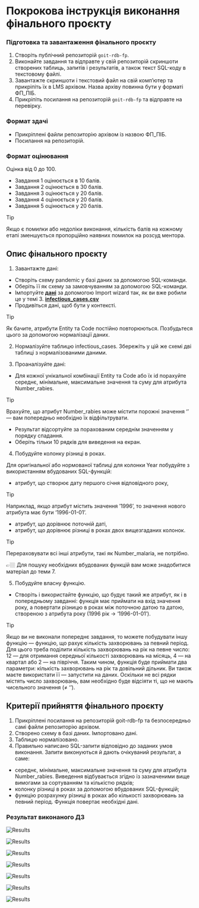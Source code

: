 # Покрокова інструкція виконання фінального проєкту

### Підготовка та завантаження фінального проєкту

1. Створіть публічний репозиторій `goit-rdb-fp`.
2. Виконайте завдання та відправте у свій репозиторій скриншоти створених таблиць, запитів і результатів, а також текст SQL-коду в текстовому файлі.
3. Завантажте скриншоти і текстовий файл на свій комп’ютер та прикріпіть їх в LMS архівом. Назва архіву повинна бути у форматі ФП_ПІБ.
4. Прикріпіть посилання на репозиторій `goit-rdb-fp` та відправте на перевірку.

### Формат здачі

- Прикріплені файли репозиторію архівом із назвою ФП_ПІБ.
- Посилання на репозиторій.

### Формат оцінювання

Оцінка від 0 до 100.

- Завдання 1 оцінюється в 10 балів.
- Завдання 2 оцінюється в 30 балів.
- Завдання 3 оцінюється у 20 балів.
- Завдання 4 оцінюється у 20 балів.
- Завдання 5 оцінюється у 20 балів.

> [!TIP]
> Якщо є помилки або недоліки виконання, кількість балів на кожному етапі зменшується пропорційно наявних помилок на розсуд ментора.

## Опис фінального проєкту

1. Завантажте дані:

- Створіть схему pandemic у базі даних за допомогою SQL-команди.
- Оберіть її як схему за замовчуванням за допомогою SQL-команди.
- Імпортуйте [**дані**](https://drive.google.com/file/d/1lHEXJvu2omYRgvSek6mHq-iQ3RmGAQ7e/view) за допомогою Import wizard так, як ви вже робили це у темі 3.
  [**infectious_cases.csv**](https://prod-files-secure.s3.us-west-2.amazonaws.com/89fec302-e51c-45d8-a968-db8bdab456d2/74d1694c-7c06-403a-b8fa-301608033701/infectious_cases.csv)
- Продивіться дані, щоб бути у контексті.

> [!TIP]
> Як бачите, атрибути Entity та Code постійно повторюються. Позбудьтеся цього за допомогою нормалізації даних.

2. Нормалізуйте таблицю infectious_cases. Збережіть у цій же схемі дві таблиці з нормалізованими даними.

3. Проаналізуйте дані:

- Для кожної унікальної комбінації Entity та Code або їх id порахуйте середнє, мінімальне, максимальне значення та суму для атрибута Number_rabies.

> [!TIP]
> Врахуйте, що атрибут Number_rabies може містити порожні значення ‘’ — вам попередньо необхідно їх відфільтрувати.

- Результат відсортуйте за порахованим середнім значенням у порядку спадання.
- Оберіть тільки 10 рядків для виведення на екран.

4. Побудуйте колонку різниці в роках.

Для оригінальної або нормованої таблиці для колонки Year побудуйте з використанням вбудованих SQL-функцій:

- атрибут, що створює дату першого січня відповідного року,

> [!TIP]
> Наприклад, якщо атрибут містить значення ’1996’, то значення нового атрибута має бути ‘1996-01-01’.

- атрибут, що дорівнює поточній даті,
- атрибут, що дорівнює різниці в роках двох вищезгаданих колонок.

> [!TIP]
> Перераховувати всі інші атрибути, такі як Number_malaria, не потрібно.

👉🏼 Для пошуку необхідних вбудованих функцій вам може знадобитися матеріал до теми 7.

5. Побудуйте власну функцію.

- Створіть і використайте функцію, що будує такий же атрибут, як і в попередньому завданні: функція має приймати на вхід значення року, а повертати різницю в роках між поточною датою та датою, створеною з атрибута року (1996 рік → ‘1996-01-01’).

> [!TIP]
> Якщо ви не виконали попереднє завдання, то можете побудувати іншу функцію — функцію, що рахує кількість захворювань за певний період. Для цього треба поділити кількість захворювань на рік на певне число: 12 — для отримання середньої кількості захворювань на місяць, 4 — на квартал або 2 — на півріччя. Таким чином, функція буде приймати два параметри: кількість захворювань на рік та довільний дільник. Ви також маєте використати її — запустити на даних. Оскільки не всі рядки містять число захворювань, вам необхідно буде відсіяти ті, що не мають чисельного значення (≠ ‘’).

## Критерії прийняття фінального проєкту

1. Прикріплені посилання на репозиторій goit-rdb-fp та безпосередньо самі файли репозиторію архівом.
2. Створено схему в базі даних. Імпортовано дані.
3. Таблицю нормалізовано.
4. Правильно написано SQL-запити відповідно до заданих умов виконання. Запити виконуються й дають очікуваний результат, а саме:

- середнє, мінімальне, максимальне значення та суму для атрибута Number_rabies. Виведення відбувається згідно із зазначеними вище вимогами за сортуванням та кількістю рядків;
- колонку різниці в роках за допомогою вбудованих SQL-функцій;
- функцію розрахунку різниці в роках або кількості захворювань за певний період. Функція повертає необхідні дані.

### Результат виконаного ДЗ

![Results](./images/01-image.png)

![Results](./images/02-image.png)

![Results](./images/03-image.png)

![Results](./images/04-image.png)

![Results](./images/05-image.png)

![Results](./images/06-image.png)

![Results](./images/07-image.png)
